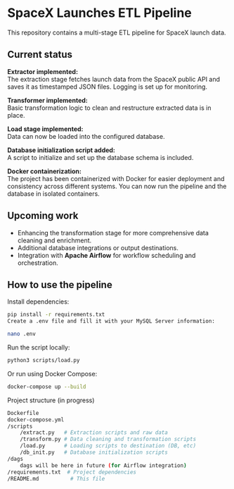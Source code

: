 # SpaceX Launches ETL Pipeline

This repository contains a multi-stage ETL pipeline for SpaceX launch data.

## Current status

**Extractor implemented:**  
The extraction stage fetches launch data from the SpaceX public API and saves it as timestamped JSON files. Logging is set up for monitoring.

**Transformer implemented:**  
Basic transformation logic to clean and restructure extracted data is in place.

**Load stage implemented:**  
Data can now be loaded into the configured database.

**Database initialization script added:**  
A script to initialize and set up the database schema is included.

**Docker containerization:**  
The project has been containerized with Docker for easier deployment and consistency across different systems. You can now run the pipeline and the database in isolated containers.

## Upcoming work

- Enhancing the transformation stage for more comprehensive data cleaning and enrichment.  
- Additional database integrations or output destinations.  
- Integration with **Apache Airflow** for workflow scheduling and orchestration.

## How to use the pipeline

Install dependencies:

```bash
pip install -r requirements.txt
Create a .env file and fill it with your MySQL Server information:
```

```bash
nano .env
```

Run the script locally:

```bash
python3 scripts/load.py
```
    
Or run using Docker Compose:

```bash
docker-compose up --build
```

Project structure (in progress)

```bash
Dockerfile
docker-compose.yml
/scripts
    /extract.py   # Extraction scripts and raw data
    /transform.py # Data cleaning and transformation scripts
    /load.py      # Loading scripts to destination (DB, etc)
    /db_init.py   # Database initialization scripts
/dags
    dags will be here in future (for Airflow integration)
/requirements.txt  # Project dependencies
/README.md          # This file
```
